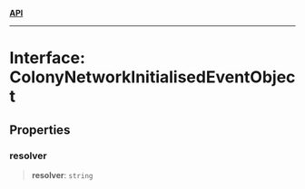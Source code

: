 [**API**](../../../README.md)

***

# Interface: ColonyNetworkInitialisedEventObject

## Properties

### resolver

> **resolver**: `string`
